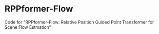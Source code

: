 # RPPformer-Flow
Code for "RPPformer-Flow: Relative Position Guided Point Transformer for Scene Flow Estmation"
